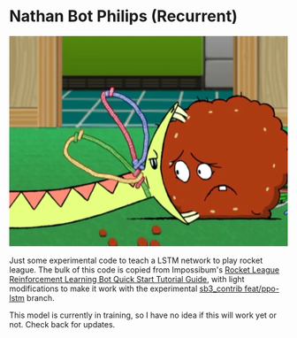 # Nathan Bot Philips (Recurrent)

![Nathan Scott Philips having a snack](snake.webp)

Just some experimental code to teach a LSTM network to play rocket league. The
bulk of this code is copied from Impossibum's [Rocket League Reinforcement
Learning Bot Quick Start Tutorial
Guide](https://www.youtube.com/watch?v=C92_UFZ1W-U), with light modifications
to make it work with the experimental [sb3_contrib
feat/ppo-lstm](https://github.com/Stable-Baselines-Team/stable-baselines3-contrib/tree/feat/ppo-lstm)
branch.

This model is currently in training, so I have no idea if this will work yet or
not. Check back for updates.

